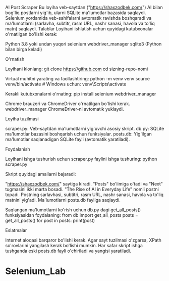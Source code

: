 AI Post Scraper
Bu loyiha veb-saytdan ("https://shaxzodbek.com/") AI bilan bog'liq postlarni yig'ib, ularni SQLite ma'lumotlar bazasida saqlaydi. Selenium yordamida veb-sahifalarni avtomatik ravishda boshqaradi va ma'lumotlarni (sarlavha, subtitr, rasm URL, nashr sanasi, havola va to'liq matn) saqlaydi.
Talablar
Loyihani ishlatish uchun quyidagi kutubxonalar o'rnatilgan bo'lishi kerak:

Python 3.8 yoki undan yuqori
selenium
webdriver_manager
sqlite3 (Python bilan birga keladi)

O'rnatish

Loyihani klonlang:
git clone https://github.com
cd sizning-repo-nomi


Virtual muhitni yarating va faollashtiring:
python -m venv venv
source venv/bin/activate  # Windows uchun: venv\Scripts\activate


Kerakli kutubxonalarni o'rnating:
pip install selenium webdriver_manager


Chrome brauzeri va ChromeDriver o'rnatilgan bo'lishi kerak. webdriver_manager ChromeDriver-ni avtomatik yuklaydi.


Loyiha tuzilmasi

scraper.py: Veb-saytdan ma'lumotlarni yig'uvchi asosiy skript.
db.py: SQLite ma'lumotlar bazasini boshqarish uchun funksiyalar.
posts.db: Yig'ilgan ma'lumotlar saqlanadigan SQLite fayli (avtomatik yaratiladi).

Foydalanish

Loyihani ishga tushurish uchun scraper.py faylini ishga tushuring:
python scraper.py


Skript quyidagi amallarni bajaradi:

"https://shaxzodbek.com/" saytiga kiradi.
"Posts" bo'limiga o'tadi va "Next" tugmasini ikki marta bosadi.
"The Rise of AI in Everyday Life" nomli postni topadi.
Postning sarlavhasi, subtitri, rasm URL, nashr sanasi, havola va to'liq matnini yig'adi.
Ma'lumotlarni posts.db fayliga saqlaydi.


Saqlangan ma'lumotlarni ko'rish uchun db.py dagi get_all_posts() funksiyasidan foydalaning:
from db import get_all_posts
posts = get_all_posts()
for post in posts:
    print(post)



Eslatmalar

Internet aloqasi barqaror bo'lishi kerak.
Agar sayt tuzilmasi o'zgarsa, XPath so'rovlarini yangilash kerak bo'lishi mumkin.
Har safar skript ishga tushganda eski posts.db fayli o'chiriladi va yangisi yaratiladi.

# Selenium_Lab
